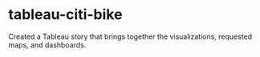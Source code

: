 # tableau-citi-bike
Created a Tableau story that brings together the visualizations, requested maps, and dashboards.
